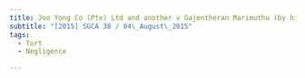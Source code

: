 ```yaml
---
title: Joo Yong Co (Pte) Ltd and another v Gajentheran Marimuthu (by his mother and next friend 
subtitle: "[2015] SGCA 38 / 04\_August\_2015"
tags:
  - Tort
  - Negligence

---
```


